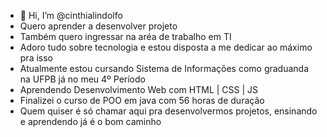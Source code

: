 - 👋 Hi, I’m @cinthialindolfo
-  Quero aprender a desenvolver projeto
-  Também quero ingressar na aréa de trabalho em TI
-  Adoro  tudo sobre tecnologia e estou disposta a me dedicar ao máximo pra isso
-  Atualmente estou cursando Sistema de Informações como graduanda na UFPB já no meu 4º Período
-  Aprendendo Desenvolvimento Web com HTML | CSS | JS
-  Finalizei o curso de POO em java com  56 horas de duração
-  Quem quiser é só chamar aqui pra desenvolvermos projetos, ensinando e aprendendo já é o bom caminho
